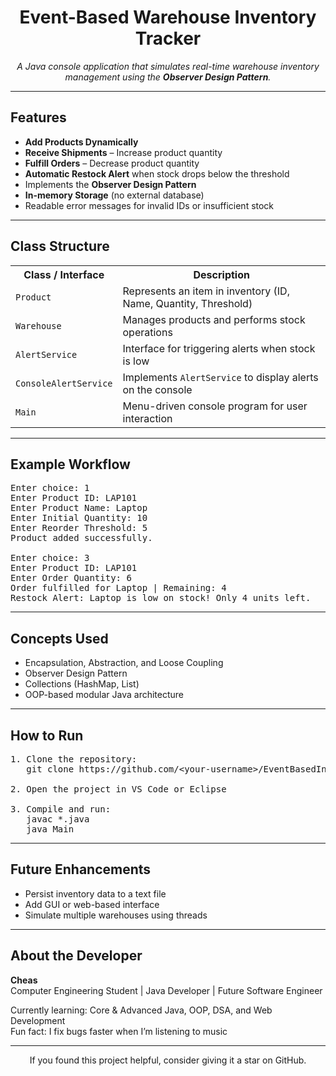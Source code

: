 <h1 align="center">Event-Based Warehouse Inventory Tracker</h1>
<p align="center">
  <em>A Java console application that simulates real-time warehouse inventory management using the <strong>Observer Design Pattern</strong>.</em>
</p>

---

## Features

<ul>
  <li><strong>Add Products Dynamically</strong></li>
  <li><strong>Receive Shipments</strong> – Increase product quantity</li>
  <li><strong>Fulfill Orders</strong> – Decrease product quantity</li>
  <li><strong>Automatic Restock Alert</strong> when stock drops below the threshold</li>
  <li>Implements the <strong>Observer Design Pattern</strong></li>
  <li><strong>In-memory Storage</strong> (no external database)</li>
  <li>Readable error messages for invalid IDs or insufficient stock</li>
</ul>

---

## Class Structure

<table>
  <tr>
    <th>Class / Interface</th>
    <th>Description</th>
  </tr>
  <tr>
    <td><code>Product</code></td>
    <td>Represents an item in inventory (ID, Name, Quantity, Threshold)</td>
  </tr>
  <tr>
    <td><code>Warehouse</code></td>
    <td>Manages products and performs stock operations</td>
  </tr>
  <tr>
    <td><code>AlertService</code></td>
    <td>Interface for triggering alerts when stock is low</td>
  </tr>
  <tr>
    <td><code>ConsoleAlertService</code></td>
    <td>Implements <code>AlertService</code> to display alerts on the console</td>
  </tr>
  <tr>
    <td><code>Main</code></td>
    <td>Menu-driven console program for user interaction</td>
  </tr>
</table>

---

## Example Workflow

<pre>
Enter choice: 1
Enter Product ID: LAP101
Enter Product Name: Laptop
Enter Initial Quantity: 10
Enter Reorder Threshold: 5
Product added successfully.

Enter choice: 3
Enter Product ID: LAP101
Enter Order Quantity: 6
Order fulfilled for Laptop | Remaining: 4
Restock Alert: Laptop is low on stock! Only 4 units left.
</pre>

---

## Concepts Used

<ul>
  <li>Encapsulation, Abstraction, and Loose Coupling</li>
  <li>Observer Design Pattern</li>
  <li>Collections (HashMap, List)</li>
  <li>OOP-based modular Java architecture</li>
</ul>

---

## How to Run

<pre>
1. Clone the repository:
   git clone https://github.com/&lt;your-username&gt;/EventBasedInventoryTracker.git

2. Open the project in VS Code or Eclipse

3. Compile and run:
   javac *.java
   java Main
</pre>

---

## Future Enhancements

<ul>
  <li>Persist inventory data to a text file</li>
  <li>Add GUI or web-based interface</li>
  <li>Simulate multiple warehouses using threads</li>
</ul>

---

## About the Developer

**Cheas**  
Computer Engineering Student | Java Developer | Future Software Engineer  

Currently learning: Core & Advanced Java, OOP, DSA, and Web Development  
Fun fact: I fix bugs faster when I’m listening to music  

---

<p align="center">
If you found this project helpful, consider giving it a star on GitHub.
</p>
